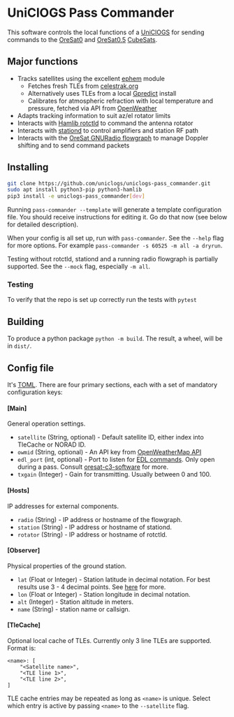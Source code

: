 # UniClOGS Pass Commander
This software controls the local functions of a
[UniClOGS](https://www.oresat.org/technologies/ground-stations) for sending
commands to the [OreSat0](https://www.oresat.org/satellites/oresat0) and
[OreSat0.5](https://www.oresat.org/satellites/oresat0-5)
[CubeSats](https://en.wikipedia.org/wiki/CubeSat).

## Major functions
* Tracks satellites using the excellent [ephem](https://rhodesmill.org/pyephem/)
  module
  * Fetches fresh TLEs from [celestrak.org](https://celestrak.org)
  * Alternatively uses TLEs from a local [Gpredict](https://github.com/csete/gpredict)
    install
  * Calibrates for atmospheric refraction with local temperature and pressure,
    fetched via API from [OpenWeather](https://openweathermap.org/)
* Adapts tracking information to suit az/el rotator limits
* Interacts with [Hamlib rotctld](https://github.com/Hamlib/Hamlib/wiki/Documentation)
  to command the antenna rotator
* Interacts with [stationd](https://github.com/uniclogs/uniclogs-stationd) to
  control amplifiers and station RF path
* Interacts with the [OreSat GNURadio flowgraph](https://github.com/uniclogs/uniclogs-sdr)
  to manage Doppler shifting and to send command packets

## Installing
```sh
git clone https://github.com/uniclogs/uniclogs-pass_commander.git
sudo apt install python3-pip python3-hamlib
pip3 install -e uniclogs-pass_commander[dev]
```

Running `pass-commander --template` will generate a
template configuration file. You should receive instructions for editing it. Go
do that now (see below for detailed description).

When your config is all set up, run with `pass-commander`. See the
`--help` flag for more options. For example `pass-commander -s 60525
-m all -a dryrun`.

Testing without rotctld, stationd and a running radio flowgraph is partially
supported. See the `--mock` flag, especially `-m all`.

### Testing
To verify that the repo is set up correctly run the tests with `pytest`

## Building
To produce a python package `python -m build`. The result, a wheel, will be in `dist/`.


## Config file
It's [TOML](https://toml.io/en/). There are four primary sections, each with
a set of mandatory configuration keys:
#### [Main]
General operation settings.
* `satellite` (String, optional) - Default satellite ID, either index into TleCache or NORAD ID.
* `owmid` (String, optional) - An API key from [OpenWeatherMap API](https://openweathermap.org/api)
* `edl_port` (int, optional) - Port to listen for
  [EDL commands](https://oresat-c3-software.readthedocs.io/en/latest/edl.html).
  Only open during a pass. Consult
  [oresat-c3-software](https://github.com/oresat/oresat-c3-software) for
  more.
* `txgain` (Integer) - Gain for transmitting. Usually between 0 and 100.

#### [Hosts]
IP addresses for external components.
* `radio` (String) - IP address or hostname of the flowgraph.
* `station` (String) - IP address or hostname of stationd.
* `rotator` (String) - IP address or hostname of rotctld.

#### [Observer]
Physical properties of the ground station.
* `lat` (Float or Integer) - Station latitude in decimal notation. For best results use 3 - 4
  decimal points. See [here](https://xkcd.com/2170/) for more.
* `lon` (Float or Integer) - Station longitude in decimal notation.
* `alt` (Integer) - Station altitude in meters.
* `name` (String) - station name or callsign.

#### [TleCache]
Optional local cache of TLEs. Currently only 3 line TLEs are supported. Format
is:
```
<name>: [
    "<Satellite name>",
    "<TLE line 1>",
    "<TLE line 2>",
]
```
TLE cache entries may be repeated as long as `<name>` is unique. Select which
entry is active by passing `<name>` to the `--satellite` flag.
